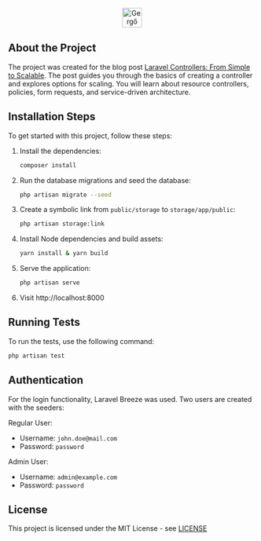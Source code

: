 <p align="center"><a href="https://gergotar.com" target="_blank"><img src="https://gergotar.com/img/logo.png" width="40" alt="Gergő Tar Logo"></a></p>

## About the Project

The project was created for the blog post [Laravel Controllers: From Simple to Scalable](https://gergotar.com/blog/postslaravel-controllers-from-simple-to-scalable). The post guides you through the basics of creating a controller and explores options for scaling. You will learn about resource controllers, policies, form requests, and service-driven architecture.

## Installation Steps

To get started with this project, follow these steps:

1. Install the dependencies:

    ```sh
    composer install
    ```

2. Run the database migrations and seed the database:

    ```sh
    php artisan migrate --seed
    ```

3. Create a symbolic link from `public/storage` to `storage/app/public`:

    ```sh
    php artisan storage:link
    ```

4. Install Node dependencies and build assets:

    ```sh
    yarn install & yarn build
    ```

5. Serve the application:

    ```sh
    php artisan serve
    ```

6. Visit http://localhost:8000

## Running Tests

To run the tests, use the following command:

```sh
php artisan test
```

## Authentication

For the login functionality, Laravel Breeze was used.
Two users are created with the seeders:

Regular User:

-   Username: `john.doe@mail.com`
-   Password: `password`

Admin User:

-   Username: `admin@example.com`
-   Password: `password`

## License

This project is licensed under the MIT License - see [LICENSE](LICENSE.md)
